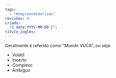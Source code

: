 ```yaml
---
tags:
  - "#empreendedorismo"
revisões: 0
criado:
  "{ date:YYYY-MM-DD }": 
título_inglês:
---
```

Geralmente é referido como "Mundo VUCA", ou seja: 
- Volátil
- Incerto
- Complexo
- Ambíguo

